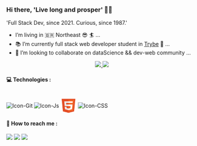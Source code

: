 ### Hi there, 'Live long and prosper' 🖖🏽

'Full Stack Dev, since 2021. Curious, since 1987.'

- I’m living in 🇧🇷 Northeast :sunglasses: :surfer: ...
- 📚 I’m currently full stack web developer student in [Trybe](https://www.betrybe.com/) :rocket: ...
- 👾 I’m looking to collaborate on dataScience && dev-web community ...

<!--Github-Status-->
<div align="center">
  <a href="https://github.com/DeoliveiraJR">
  <img height="180em" src="https://github-readme-stats.vercel.app/api?username=DeoliveiraJR&show_icons=true&theme=flag-india&include_all_commits=true&count_private=true"/>
  <img height="180em" src="https://github-readme-stats.vercel.app/api/top-langs/?username=DeoliveiraJR&layout=compact&langs_count=7&theme=flag-india"/>
  </a>
</div>

<!--icones - tecnologiass-->
#### 💻 Technologies :
  
  <div style="display: inline_block"><br>
  <img align="center" alt="Icon-Git" height="38" width="42" src="https://img.icons8.com/color/344/git.png">
  <img align="center" alt="Icon-Js" height="38" width=42" src="https://img.icons8.com/dusk/344/javascript-logo.png">
  <img align="center" alt="Icon-HTML" height="38" width="42" src="https://raw.githubusercontent.com/devicons/devicon/master/icons/html5/html5-original.svg">
  <img align="center" alt="Icon-CSS" height="40" width="42" src="https://img.icons8.com/dusk/344/css3.png">
  </div>                                                                                                        
                                                                                                        
<!--icones - redes sociais-->
#### 👤 How to reach me :                                                                                                          
<div> 
  <a href="https://www.instagram.com/deoliveira_jr/" target="_blank"><img src="https://img.shields.io/badge/-Instagram-%23E4405F?style=for-the-badge&logo=instagram&logoColor=white" target="_blank"></a>
 	<a href = "mailto:deoliveirajr1@gmail.com"><img src="https://img.shields.io/badge/-Gmail-%23333?style=for-the-badge&logo=gmail&logoColor=white" target="_blank"></a>
  <a href="https://www.linkedin.com/in/franciscofjunior/" target="_blank"><img src="https://img.shields.io/badge/-LinkedIn-%230077B5?style=for-the-badge&logo=linkedin&logoColor=white" target="_blank"></a> 
